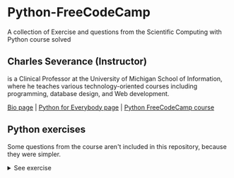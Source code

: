 # Python-FreeCodeCamp
A collection of Exercise and questions from the Scientific Computing with Python course  solved

## Charles Severance (Instructor)
is a Clinical Professor at the University of Michigan School of Information, where he teaches various technology-oriented courses including programming, database design, and Web development.

[Bio page](https://online.dr-chuck.com/) | 
[Python for Everybody page](https://www.py4e.com/) | 
[Python FreeCodeCamp course](https://www.freecodecamp.org/learn/scientific-computing-with-python)
</p>

## Python exercises
Some questions from the course aren't included in this repository, because they were simpler.

<details><summary>See exercise</summary>
<br>

- <details><summary>class 3 Introduction: Python as a Language</summary>
  <p>

  #### Class Description:
  Introduction to Python programming, syntax errors and python instructions

  [Go to exercise repo](https://github.com/Gromarant/Python-FreeCodeCamp/blob/main/class-exercises/class-3-introduction-python-as-a-language.py) | 
  [Go to class](https://www.freecodecamp.org/learn/scientific-computing-with-python/python-for-everybody/introduction-python-as-a-language)
  </p>
  </details>
  
- <details><summary>class 4 Introduction: Elements of Python</summary>
  <p>

  #### Class Description:
  Explanation of the learning process, reserved words, sentences, scripts and program steps or flow 

  [Go to exercise repo](https://github.com/Gromarant/Python-FreeCodeCamp/blob/main/class-exercises/class-4-introduction-elements-of-python.py) | 
  [Go to class](https://www.freecodecamp.org/learn/scientific-computing-with-python/python-for-everybody/introduction-elements-of-python)
  </p>
  </details>
  
- <details><summary>class 6 Intermediate Expressions</summary>
  <p>

  #### Class Description:
  Explanation of the numeric expressions, data types, type conversions and user input.
  
  ##### Exercises:
  02 - 02 EX - Python for Everybody Course: Write a program that uses input to pompt a user for their name and welcome them.
  <br>
  02 - 03 EX - Python for Everybody Course: Write a program to prompt the user for hours and rate per hour to compute gross pay.
  
  [Go to exercise repo](https://github.com/Gromarant/Python-FreeCodeCamp/blob/main/class-exercises/class-6-intermediate-expressions.py) | 
  [Go to class](https://www.freecodecamp.org/learn/scientific-computing-with-python/python-for-everybody/intermediate-expressions)
  </p>
  </details>
  
- <details><summary>class 7 Conditional Execution</summary>
  <p>

  #### Class Description:
  Explanation of the if statement, conditional steps, comparison operators, indentation and nested conditionals.

  [Go to exercise repo](https://github.com/Gromarant/Python-FreeCodeCamp/blob/main/class-exercises/class-7-conditional-execution.py) | 
  [Go to class](https://www.freecodecamp.org/learn/scientific-computing-with-python/python-for-everybody/conditional-execution)
  </p>
  </details>
  
- <details><summary>class 8 More Conditional Structures</summary>
  <p>

  #### Class Description:
  Explanation of more conditional statements and try / except structure. 
  
  ##### Exercises:
  03 - 01 EX - Python for Everybody Course: Rewrite your pay computation to give the employee 1.5 times the hourly rate for hours worked above 40 hours.
  <br><br>
  03 - 02 EX - Python for Everybody Course: Rewrite your pay program usin try and except so that your program handles non-numeric input gracefully by printing a message and exiting the program. The following shows two executions of the program.
  
  [Go to exercise repo](https://github.com/Gromarant/Python-FreeCodeCamp/blob/main/class-exercises/class-8-more-conditional-structures.py) | 
  [Go to class](https://www.freecodecamp.org/learn/scientific-computing-with-python/python-for-everybody/more-conditional-structures)
  </p>
  </details>
  
- <details><summary>class 10 Build your own Functions</summary>
  <p>

  #### Class Description:
  Explanation of the function creation process, how to define them, arguments, parameters and return values. 
  
  ##### Exercise:
  04 - 06 EX - Python for Everybody Course: Rewrite your pay computation with time-and-a-half for overtime and create a funtion called computepay which takes two parameters ( hours and rate).
  
  [Go to exercise repo](https://github.com/Gromarant/Python-FreeCodeCamp/blob/main/class-exercises/class-10-build-your-own-functions.py) | 
  [Go to class](https://www.freecodecamp.org/learn/scientific-computing-with-python/python-for-everybody/build-your-own-functions)
  </p>
  </details>

- <details><summary>class 11 Loops and Iterations</summary>
  <p>

  #### Class Description:
  Explanation of the iteration process, infinite loops and iteration with continue. 
  
  [Go to exercise repo](https://github.com/Gromarant/Python-FreeCodeCamp/blob/main/class-exercises/class-11-loops-and-iterations.py) | 
  [Go to class](https://www.freecodecamp.org/learn/scientific-computing-with-python/python-for-everybody/loops-and-iterations)
  </p>
  </details>
  
- <details><summary>class 12 Iterations: Definite Loops</summary>
  <p>

  #### Class Description:
  Explanation of the for loop, in keyword and iterable variables. 
  
  [Go to exercise repo](https://github.com/Gromarant/Python-FreeCodeCamp/blob/main/class-exercises/class-12-iteration-definite-loops.py) | 
  [Go to class](https://www.freecodecamp.org/learn/scientific-computing-with-python/python-for-everybody/iterations-definite-loops)
  </p>
  </details>

- <details><summary>class 13 Iterations: Loop Idioms</summary>
  <p>

  #### Class Description:
  Explanation of the loop construction and looping to find the largest number in a set.
  
  [Go to exercise repo](https://github.com/Gromarant/Python-FreeCodeCamp/blob/main/class-exercises/class-13-iteration-loops-idioms.py) | 
  [Go to class](https://www.freecodecamp.org/learn/scientific-computing-with-python/python-for-everybody/iterations-loop-idioms)
  </p>
  </details>

- <details><summary>class 14 Iterations: More Patterns</summary>
  <p>

  #### Class Description:
  Explanation of counting, summing in a loop, searching using a boolean variable.
  
  ##### Exercise:
  05 - 01 EX - Python for Everybody Course:  Write a program which respeactly reads numbers until the user enters "done". Once "done" is entered, print out the total, count, and average of the numbers. If the user enters anything other than a number, detect their mistake using try and except and print an error message and skip to the next number.
  
  [Go to exercise repo](https://github.com/Gromarant/Python-FreeCodeCamp/blob/main/class-exercises/class-14-iteration-more-patterns.py) | 
  [Go to class](https://www.freecodecamp.org/learn/scientific-computing-with-python/python-for-everybody/iterations-more-patterns)
  </p>
  </details>

- <details><summary>class 15 Strings in Python</summary>
  <p>

  #### Class Description:
  Explanation of the string data type, len() function and looping through strings.
  
  [Go to exercise repo](https://github.com/Gromarant/Python-FreeCodeCamp/blob/main/class-exercises/class-15-strings-in-python.py) | 
  [Go to class](https://www.freecodecamp.org/learn/scientific-computing-with-python/python-for-everybody/strings-in-python)
  </p>
  </details>

- <details><summary>class 16 Intermediate Strings</summary>
  <p>

  #### Class Description:
  Explanation of the function creation process, how to define them, arguments, parameters and return values. 
  
  ##### Exercise:
  06 - 05 EX - Python for Everybody Course: Take the following Python code that storesa string:
  
  str = 'X-DSPAM-Condidence: 0.8475 '

  Use find and string slicing to extract the portion of the string after the colon character and then use the float function to convert the extracted string into a   floating point number
  
  [Go to exercise repo](https://github.com/Gromarant/Python-FreeCodeCamp/blob/main/class-exercises/class-16-intermediate-strings.py) | 
  [Go to class](https://www.freecodecamp.org/learn/scientific-computing-with-python/python-for-everybody/intermediate-strings)
  </p>
  </details>

- <details><summary>class 18 Files as a Sequence</summary>
  <p>

  #### Class Description:
  Explanation of file treatment as a sequence and how to read files and their content.
  
  ##### Exercise:
  07 - 01 EX - Python for Everybody Course: Write a program to read through a file and print the contents of the file ( line by line ) all in upper case.
  
  [Go to exercise repo](https://github.com/Gromarant/Python-FreeCodeCamp/blob/main/class-exercises/class-18-files-as-a-sequence.py) | 
  [Go to class](https://www.freecodecamp.org/learn/scientific-computing-with-python/python-for-everybody/files-as-a-sequence)
  </p>
  </details>

- <details><summary>class 19 Python Lists</summary>
  <p>

  #### Class Description:
  Explanation of the algorithms, data structures, collections, lists and range() function. 
  
  [Go to exercise repo](https://github.com/Gromarant/Python-FreeCodeCamp/blob/main/class-exercises/class-19-python-lists.py) | 
  [Go to class](https://www.freecodecamp.org/learn/scientific-computing-with-python/python-for-everybody/python-lists)
  </p>
  </details>

- <details><summary>class 21 Strings and Lists</summary>
  <p>

  #### Class Description:
  Explanation of the uses of the lists of strings and the double split pattern. 
  
  ##### Exercise:
  08 - EX - Python for Everybody Course: debugging code.
  
  [Go to exercise repo](https://github.com/Gromarant/Python-FreeCodeCamp/blob/main/class-exercises/class-21-strings-and-lists.py) | 
  [Go to class](https://www.freecodecamp.org/learn/scientific-computing-with-python/python-for-everybody/strings-and-lists)
  </p>
  </details>

- <details><summary>class 22 Python Dictionaries</summary>
  <p>

  #### Class Description:
  Explanation of the dictionaries and their differences with the lists.  
  
  [Go to exercise repo](https://github.com/Gromarant/Python-FreeCodeCamp/blob/main/class-exercises/class-22-python-dictionaries.py) | 
  [Go to class](https://www.freecodecamp.org/learn/scientific-computing-with-python/python-for-everybody/python-dictionaries)
  </p>
  </details>

- <details><summary>class 23 Dictionaries: Common Applications</summary>
  <p>

  #### Class Description:
  Explanation of the common applications of dictionaries, histograms and get() method. 
 
  [Go to exercise repo](https://github.com/Gromarant/Python-FreeCodeCamp/blob/main/class-exercises/class-23-dictionaries-common-applications.py) | 
  [Go to class](https://www.freecodecamp.org/learn/scientific-computing-with-python/python-for-everybody/dictionaries-common-applications)
  </p>
  </details>
</details>